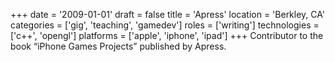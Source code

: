 +++
date = '2009-01-01'
draft = false
title = 'Apress'
location = 'Berkley, CA'
categories = ['gig', 'teaching', 'gamedev']
roles = ['writing']
technologies = ['c++', 'opengl']
platforms = ['apple', 'iphone', 'ipad']
+++
Contributor to the book “iPhone Games Projects” published by Apress.
